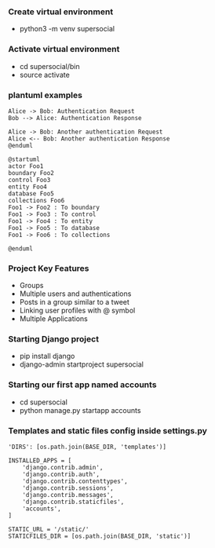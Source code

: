 ### Create virtual environment
- python3 -m venv supersocial

### Activate virtual environment
- cd supersocial/bin
- source activate
### plantuml examples
```puml
Alice -> Bob: Authentication Request
Bob --> Alice: Authentication Response

Alice -> Bob: Another authentication Request
Alice <-- Bob: Another authentication Response
@enduml
```
```puml
@startuml
actor Foo1
boundary Foo2
control Foo3
entity Foo4
database Foo5
collections Foo6
Foo1 -> Foo2 : To boundary
Foo1 -> Foo3 : To control
Foo1 -> Foo4 : To entity
Foo1 -> Foo5 : To database
Foo1 -> Foo6 : To collections

@enduml
```
### Project Key Features
- Groups
- Multiple users and authentications
- Posts in a group similar to a tweet
- Linking user profiles with @ symbol
- Multiple Applications

### Starting Django project
- pip install django
- django-admin startproject supersocial
### Starting our first app named accounts

- cd supersocial
- python manage.py startapp accounts

### Templates and static files config inside settings.py

```djangourlpath
'DIRS': [os.path.join(BASE_DIR, 'templates')]
```
```djangourlpath
INSTALLED_APPS = [
    'django.contrib.admin',
    'django.contrib.auth',
    'django.contrib.contenttypes',
    'django.contrib.sessions',
    'django.contrib.messages',
    'django.contrib.staticfiles',
    'accounts',
]
```
```djangourlpath
STATIC_URL = '/static/'
STATICFILES_DIR = [os.path.join(BASE_DIR, 'static')]
```